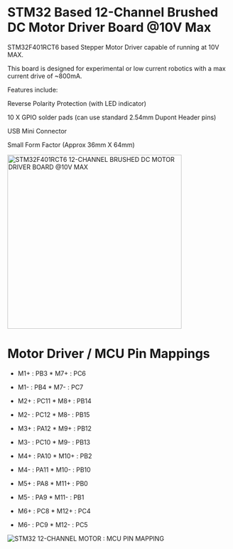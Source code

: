 # STM32 Based 12-Channel Brushed DC Motor Driver Board @10V Max

STM32F401RCT6 based Stepper Motor Driver capable of running at 10V MAX.

This board is designed for experimental or low current robotics with a max current drive of ~800mA.

Features include:

Reverse Polarity Protection (with LED indicator)

10 X GPIO solder pads (can use standard 2.54mm Dupont Header pins)

USB Mini Connector

Small Form Factor (Approx 36mm X 64mm)

<img width="392" alt="STM32F401RCT6 12-CHANNEL BRUSHED DC MOTOR DRIVER BOARD @10V MAX" src="https://github.com/gxdeange/STM32-12-Channel-Brushed-DC-Motor-Driver-10V-Max/assets/57690555/1fad41d9-36f8-4809-ae4a-735f471248e5">

# Motor Driver / MCU Pin Mappings

* M1+ : PB3        * M7+ : PC6
* M1- : PB4        * M7- : PC7

* M2+ : PC11       * M8+ : PB14
* M2- : PC12       * M8- : PB15

* M3+ : PA12       * M9+ : PB12
* M3- : PC10       * M9- : PB13

* M4+ : PA10       * M10+ : PB2
* M4- : PA11       * M10- : PB10

* M5+ : PA8        * M11+ : PB0
* M5- : PA9        * M11- : PB1

* M6+ : PC8        * M12+ : PC4
* M6- : PC9        * M12- : PC5

![STM32 12-CHANNEL MOTOR : MCU PIN MAPPING](https://github.com/gxdeange/STM32-12-Channel-Brushed-DC-Motor-Driver-10V-Max/assets/57690555/9559372b-2946-4ea1-9e84-6d814d84ad75)
